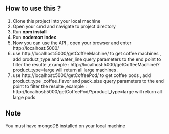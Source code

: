 
## How to use this ?

1. Clone this project into your local machine
2. Open your cmd and navigate to project directory
3. Run **npm install**
4. Run **nodemon index**
5. Now you can use the API , open your browser and enter http://localhost:5000/
6. use http://localhost:5000/getCoffeeMachine/ to get coffee machines , add product_type and water_line query parameters to the end point to filter the resulte ,example : http://localhost:5000/getCoffeeMachine/?product_type=large will return all large machines .
7. use http://localhost:5000/getCoffeePod/ to get coffee pods , add product_type ,coffee_flavor and pack_size query parameters to the end point to filter the resulte ,example : http://localhost:5000/getCoffeePod/?product_type=large will return all large pods
 

## Note
You must have mongoDB installed on your local machine